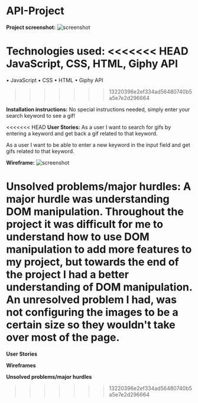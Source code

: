 # API-Project
**Project screenshot:**
![screenshot](https://i.imgur.com/7mVK1EO.png)

**Technologies used:** 
<<<<<<< HEAD
JavaScript, CSS, HTML, Giphy API
=======
  • JavaScript
  • CSS
  • HTML 
  • Giphy API
>>>>>>> 13220396e2ef334ad56480740b5a5e7e2d296664
 
**Installation instructions:** 
No special instructions needed, simply enter your search keyword to see a gif!
 
<<<<<<< HEAD
**User Stories:**
As a user I want to search for gifs by entering a keyword and get back a gif related to that keyword. 

As a user I want to be able to enter a new keyword in the input field and get gifs related to that keyword.

**Wireframe:**
![screenshot](https://i.imgur.com/vyDjWjt.jpg)

**Unsolved problems/major hurdles:**
A major hurdle was understanding DOM manipulation. Throughout the project it was difficult for me to understand how to use DOM manipulation to add more features to my project, but towards the end of the project I had a better understanding of DOM manipulation. An unresolved problem I had, was not configuring the images to be a certain size so they wouldn't take over most of the page. 
=======
**User Stories**

**Wireframes**

**Unsolved problems/major hurdles**
>>>>>>> 13220396e2ef334ad56480740b5a5e7e2d296664
